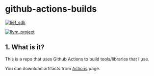# github-actions-builds

[![lief_sdk](https://github.com/HyperSine/github-actions-builds/actions/workflows/lief_sdk.yml/badge.svg)](https://github.com/HyperSine/github-actions-builds/actions/workflows/lief_sdk.yml)

[![llvm_project](https://github.com/HyperSine/github-actions-builds/actions/workflows/llvm_project.yml/badge.svg)](https://github.com/HyperSine/github-actions-builds/actions/workflows/llvm_project.yml)

## 1. What is it?

This is a repo that uses Github Actions to build tools/libraries that I use.

You can download artifacts from [Actions](https://github.com/HyperSine/github-actions-builds/actions) page.
